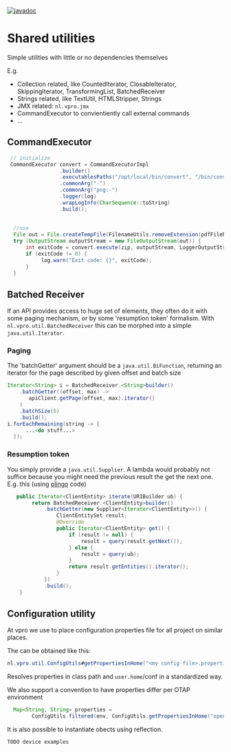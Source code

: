 [![javadoc](http://www.javadoc.io/badge/nl.vpro.shared/vpro-shared-util.svg?color=blue)](http://www.javadoc.io/doc/nl.vpro.shared/vpro-shared-util)


# Shared utilities

Simple utilities with little or no dependencies themselves

E.g. 
- Collection related, like CountedIterator, ClosableIterator,  SkippingIterator, TransformingList, BatchedReceiver
- Strings related, like TextUtil, HTMLStripper, Strings
- JMX related: `nl.vpro.jmx`
- CommandExecutor to convientiently call external commands
- ...

## CommandExecutor
```java
 // initialize
 CommandExecutor convert = CommandExecutorImpl
                 .builder()
                 .executablesPaths("/opt/local/bin/convert", "/bin/convert", "/usr/local/bin/convert")
                 .commonArg("-")
                 .commonArg("png:-")
                 .logger(log)
                 .wrapLogInfo(CharSequence::toString)
                 .build();
  
  
  //use 
  File out = File.createTempFile(FilenameUtils.removeExtension(pdfFileName), ".png");
  try (OutputStream outputStream = new FileOutputStream(out)) {
      int exitCode = convert.execute(zip, outputStream, LoggerOutputStream.error(log));
      if (exitCode != 0) {
           log.warn("Exit code: {}", exitCode);
      }
  }
```
## Batched Receiver

If an API provides access to huge set of elements, they often do it with some paging mechanism, or by some 'resumption token' formalism. With `nl.vpro.util.BatchedReceiver` this can be morphed into a simple `java.util.Iterator`.

### Paging
The 'batchGetter' argument should be a `java.util.BiFunction`, returning an iterator for the page described by given offset and batch size
```java
Iterator<String> i = BatchedReceiver.<String>builder()
    .batchGetter((offset, max) ->
       apiClient.getPage(offset, max).iterator()
    )
    .batchSize(6)
    .build();
i.forEachRemaining(string -> {
      ...<do stuff...>
  });
```
### Resumption token
You simply provide a `java.util.Supplier`. A lambda would probably not suffice because you might need the previous result the get the next one. E.g. this (using [olingo](https://olingo.apache.org/doc/odata4/index.html) code) 
```java
   public Iterator<ClientEntity> iterate(URIBuilder ub) {
        return BatchedReceiver.<ClientEntity>builder()
            .batchGetter(new Supplier<Iterator<ClientEntity>>() {
                ClientEntitySet result;
                @Override
                public Iterator<ClientEntity> get() {
                    if (result != null) {
                        result = query(result.getNext());
                    } else {
                        result = query(ub);
                    }
                    return result.getEntities().iterator();
                }
            })
            .build();
    }
```

## Configuration utility
At vpro we use to place configuration properties file for all project on similar places.

The can be obtained like this:
```java
nl.vpro.util.ConfigUtils#getPropertiesInHome("<my config file>.properties");
```
Resolves properties in class path and `user.home`/conf in a standardized way.

We also support a convention to have properties differ per OTAP environment
```java
  Map<String, String> properties =
        ConfigUtils.filtered(env, ConfigUtils.getPropertiesInHome("openskosrepository.properties"));
```

It is also possible to instantiate obects using reflection.
```java
TODO device examples
```
 
